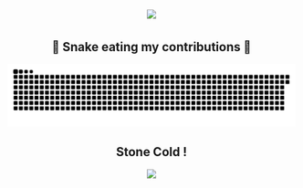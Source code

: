 
<h1 align="center">
  <a href="https://git.io/typing-svg">
    <img src="https://readme-typing-svg.herokuapp.com/?lines=Hello!;+Welcome+to+my+profile!;&color=84F76E&center=true&size=30">
  </a>
</h1>

<div align="center">
  <h2>🐍 Snake eating my contributions 🐍</h2>

  <img src="https://github.com/KavishRAGHUBAR/KavishRAGHUBAR/raw/output/github-snake.svg">

</div>

<div align="center">

  <h2> Stone Cold ! </h2>
  <img src="https://i.giphy.com/media/nDMyoNRkCesJdZAuuL/giphy-downsized-large.gif">
  
</div>

<!-- #  Cat in the Matrix ! : https://i.imgur.com/1USrlIG.gif -->
